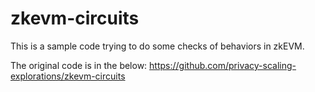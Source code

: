 # zkevm-circuits

This is a sample code trying to do some checks of behaviors in zkEVM.

The original code is in the below:
https://github.com/privacy-scaling-explorations/zkevm-circuits